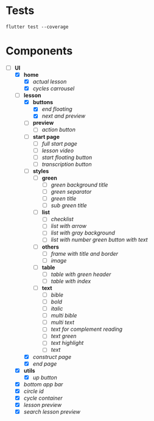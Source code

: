# Tests

```
flutter test --coverage
```

# Components

- [ ] **UI**
  - [x] **home**
    - [x] *actual lesson*
    - [x] *cycles carrousel*
  - [ ] **lesson**
    - [x] **buttons**
      - [x] *end floating*
      - [x] *next and preview*
    - [ ] **preview**
      - [ ] *action button*
    - [ ] **start page**
      - [ ] *full start page*
      - [ ] *lesson video*
      - [ ] *start floating button*
      - [ ] *transcription button*
    - [ ] **styles**
      - [ ] **green**
        - [ ] *green background title*
        - [ ] *green separator*
        - [ ] *green title*
        - [ ] *sub green title*
      - [ ] **list**
        - [ ] *checklist*
        - [ ] *list with arrow*
        - [ ] *list with gray background*
        - [ ] *list with number green button with text*
      - [ ] **others**
        - [ ] *frame with title and border*
        - [ ] *image*
      - [ ] **table**
        - [ ] *table with green header*
        - [ ] *table with index*
      - [ ] **text**
        - [ ] *bible*
        - [ ] *bold*
        - [ ] *italic*
        - [ ] *multi bible*
        - [ ] *multi text*
        - [ ] *text for complement reading*
        - [ ] *text green*
        - [ ] *text highlight*
        - [ ] *text*
    - [x] *construct page*
    - [x] *end page*
  - [x] **utils**
    - [x] *up button*
  - [x] *bottom app bar*
  - [x] *circle id*
  - [x] *cycle container*
  - [x] *lesson preview*
  - [x] *search lesson preview*
